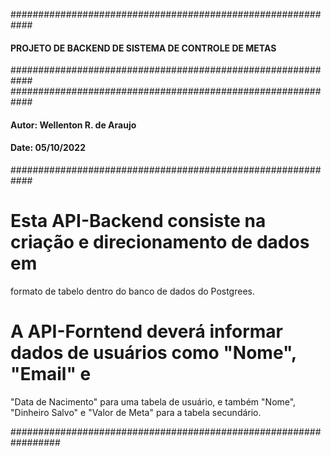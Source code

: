 ############################################################
#### PROJETO DE BACKEND DE SISTEMA DE CONTROLE DE METAS ####
############################################################
############################################################
#### Autor: Wellenton R. de Araujo #########################
#### Date: 05/10/2022 ######################################
############################################################

# Esta API-Backend consiste na criação e direcionamento de dados em 
formato de tabelo dentro do banco de dados do Postgrees. 

# A API-Forntend deverá informar dados de usuários como "Nome", "Email" e 
"Data de Nacimento" para uma tabela de usuário, e também "Nome", 
"Dinheiro Salvo" e "Valor de Meta" para a tabela secundário.

#################################################################

